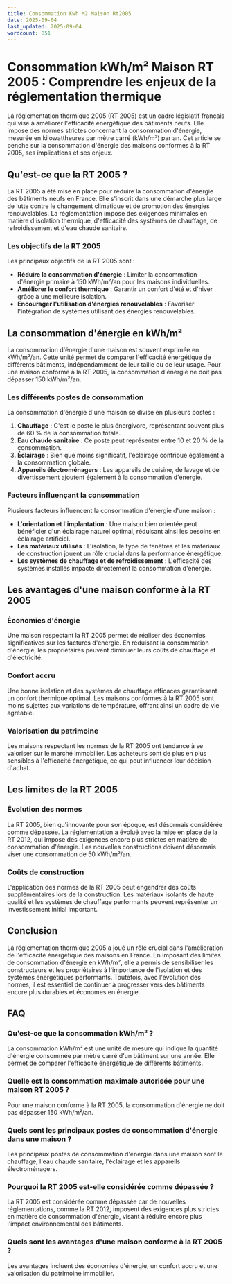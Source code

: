 ```yaml
---
title: Consommation Kwh M2 Maison Rt2005
date: 2025-09-04
last_updated: 2025-09-04
wordcount: 851
---
```


# Consommation kWh/m² Maison RT 2005 : Comprendre les enjeux de la réglementation thermique

La réglementation thermique 2005 (RT 2005) est un cadre législatif français qui vise à améliorer l'efficacité énergétique des bâtiments neufs. Elle impose des normes strictes concernant la consommation d'énergie, mesurée en kilowattheures par mètre carré (kWh/m²) par an. Cet article se penche sur la consommation d'énergie des maisons conformes à la RT 2005, ses implications et ses enjeux.

## Qu'est-ce que la RT 2005 ?

La RT 2005 a été mise en place pour réduire la consommation d'énergie des bâtiments neufs en France. Elle s'inscrit dans une démarche plus large de lutte contre le changement climatique et de promotion des énergies renouvelables. La réglementation impose des exigences minimales en matière d'isolation thermique, d'efficacité des systèmes de chauffage, de refroidissement et d'eau chaude sanitaire.

### Les objectifs de la RT 2005

Les principaux objectifs de la RT 2005 sont :

- **Réduire la consommation d'énergie** : Limiter la consommation d'énergie primaire à 150 kWh/m²/an pour les maisons individuelles.
- **Améliorer le confort thermique** : Garantir un confort d'été et d'hiver grâce à une meilleure isolation.
- **Encourager l'utilisation d'énergies renouvelables** : Favoriser l'intégration de systèmes utilisant des énergies renouvelables.

## La consommation d'énergie en kWh/m²

La consommation d'énergie d'une maison est souvent exprimée en kWh/m²/an. Cette unité permet de comparer l'efficacité énergétique de différents bâtiments, indépendamment de leur taille ou de leur usage. Pour une maison conforme à la RT 2005, la consommation d'énergie ne doit pas dépasser 150 kWh/m²/an.

### Les différents postes de consommation

La consommation d'énergie d'une maison se divise en plusieurs postes :

1. **Chauffage** : C'est le poste le plus énergivore, représentant souvent plus de 60 % de la consommation totale.
2. **Eau chaude sanitaire** : Ce poste peut représenter entre 10 et 20 % de la consommation.
3. **Éclairage** : Bien que moins significatif, l'éclairage contribue également à la consommation globale.
4. **Appareils électroménagers** : Les appareils de cuisine, de lavage et de divertissement ajoutent également à la consommation d'énergie.

### Facteurs influençant la consommation

Plusieurs facteurs influencent la consommation d'énergie d'une maison :

- **L'orientation et l'implantation** : Une maison bien orientée peut bénéficier d'un éclairage naturel optimal, réduisant ainsi les besoins en éclairage artificiel.
- **Les matériaux utilisés** : L'isolation, le type de fenêtres et les matériaux de construction jouent un rôle crucial dans la performance énergétique.
- **Les systèmes de chauffage et de refroidissement** : L'efficacité des systèmes installés impacte directement la consommation d'énergie.

## Les avantages d'une maison conforme à la RT 2005

### Économies d'énergie

Une maison respectant la RT 2005 permet de réaliser des économies significatives sur les factures d'énergie. En réduisant la consommation d'énergie, les propriétaires peuvent diminuer leurs coûts de chauffage et d'électricité.

### Confort accru

Une bonne isolation et des systèmes de chauffage efficaces garantissent un confort thermique optimal. Les maisons conformes à la RT 2005 sont moins sujettes aux variations de température, offrant ainsi un cadre de vie agréable.

### Valorisation du patrimoine

Les maisons respectant les normes de la RT 2005 ont tendance à se valoriser sur le marché immobilier. Les acheteurs sont de plus en plus sensibles à l'efficacité énergétique, ce qui peut influencer leur décision d'achat.

## Les limites de la RT 2005

### Évolution des normes

La RT 2005, bien qu'innovante pour son époque, est désormais considérée comme dépassée. La réglementation a évolué avec la mise en place de la RT 2012, qui impose des exigences encore plus strictes en matière de consommation d'énergie. Les nouvelles constructions doivent désormais viser une consommation de 50 kWh/m²/an.

### Coûts de construction

L'application des normes de la RT 2005 peut engendrer des coûts supplémentaires lors de la construction. Les matériaux isolants de haute qualité et les systèmes de chauffage performants peuvent représenter un investissement initial important.

## Conclusion

La réglementation thermique 2005 a joué un rôle crucial dans l'amélioration de l'efficacité énergétique des maisons en France. En imposant des limites de consommation d'énergie en kWh/m², elle a permis de sensibiliser les constructeurs et les propriétaires à l'importance de l'isolation et des systèmes énergétiques performants. Toutefois, avec l'évolution des normes, il est essentiel de continuer à progresser vers des bâtiments encore plus durables et économes en énergie.

## FAQ

### Qu'est-ce que la consommation kWh/m² ?

La consommation kWh/m² est une unité de mesure qui indique la quantité d'énergie consommée par mètre carré d'un bâtiment sur une année. Elle permet de comparer l'efficacité énergétique de différents bâtiments.

### Quelle est la consommation maximale autorisée pour une maison RT 2005 ?

Pour une maison conforme à la RT 2005, la consommation d'énergie ne doit pas dépasser 150 kWh/m²/an.

### Quels sont les principaux postes de consommation d'énergie dans une maison ?

Les principaux postes de consommation d'énergie dans une maison sont le chauffage, l'eau chaude sanitaire, l'éclairage et les appareils électroménagers.

### Pourquoi la RT 2005 est-elle considérée comme dépassée ?

La RT 2005 est considérée comme dépassée car de nouvelles réglementations, comme la RT 2012, imposent des exigences plus strictes en matière de consommation d'énergie, visant à réduire encore plus l'impact environnemental des bâtiments.

### Quels sont les avantages d'une maison conforme à la RT 2005 ?

Les avantages incluent des économies d'énergie, un confort accru et une valorisation du patrimoine immobilier.